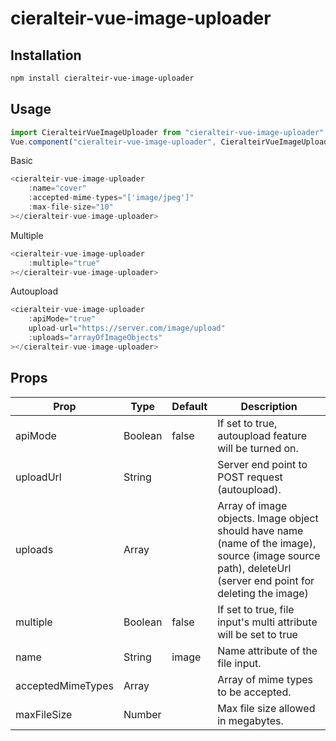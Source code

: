 # cieralteir-vue-image-uploader

## Installation

``` bash
npm install cieralteir-vue-image-uploader
```

## Usage

``` javascript
import CieralteirVueImageUploader from "cieralteir-vue-image-uploader";
Vue.component("cieralteir-vue-image-uploader", CieralteirVueImageUploader);
```

Basic
``` javascript
<cieralteir-vue-image-uploader
    :name="cover"
    :accepted-mime-types="['image/jpeg']"
    :max-file-size="10"
></cieralteir-vue-image-uploader>
```

Multiple
``` javascript
<cieralteir-vue-image-uploader
    :multiple="true"
></cieralteir-vue-image-uploader>
```

Autoupload
``` javascript
<cieralteir-vue-image-uploader
    :apiMode="true"
    upload-url="https://server.com/image/upload"
    :uploads="arrayOfImageObjects"
></cieralteir-vue-image-uploader>
```

## Props

| Prop              | Type          | Default  | Description                                                      |
| ----------------- | ------------- | -------- | ---------------------------------------------------------------- |
| apiMode           | Boolean       | false    | If set to true, autoupload feature will be turned on.            |
| uploadUrl         | String        |          | Server end point to POST request (autoupload).                   |
| uploads           | Array         |          | Array of image objects. Image object should have name (name of the image), source (image source path), deleteUrl (server end point for deleting the image) |
| multiple          | Boolean       | false    | If set to true, file input's multi attribute will be set to true |
| name              | String        | image    | Name attribute of the file input.                                |
| acceptedMimeTypes | Array         |          | Array of mime types to be accepted.                              |
| maxFileSize       | Number        |          | Max file size allowed in megabytes.                              |
